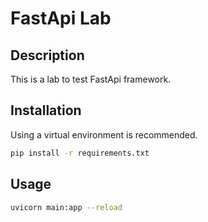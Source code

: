 # FastApi Lab

## Description

This is a lab to test FastApi framework.

## Installation

Using a virtual environment is recommended.

```bash
pip install -r requirements.txt
```

## Usage

```bash
uvicorn main:app --reload
```
